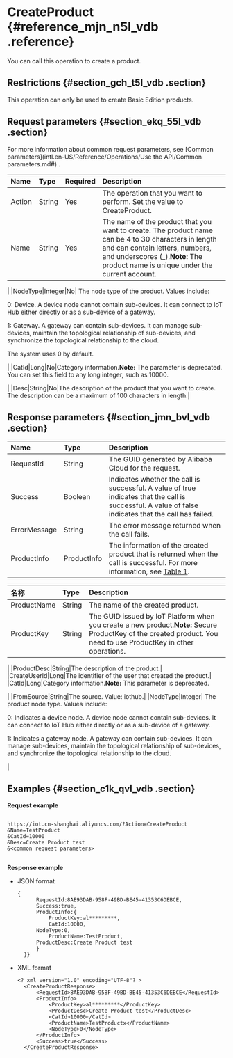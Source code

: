 # CreateProduct {#reference_mjn_n5l_vdb .reference}

You can call this operation to create a product.

## Restrictions {#section_gch_t5l_vdb .section}

This operation can only be used to create Basic Edition products.

## Request parameters {#section_ekq_55l_vdb .section}

For more information about common request parameters, see [Common parameters](intl.en-US/Reference/Operations/Use the API/Common parameters.md#) .

|Name|Type|Required|Description|
|:---|:---|:-------|:----------|
|Action|String|Yes|The operation that you want to perform. Set the value to CreateProduct.|
|Name |String|Yes|The name of the product that you want to create. The product name can be 4 to 30 characters in length and can contain letters, numbers, and underscores \(\_\).**Note:** The product name is unique under the current account.

|
|NodeType|Integer|No| The node type of the product. Values include:

 0: Device. A device node cannot contain sub-devices. It can connect to IoT Hub either directly or as a sub-device of a gateway.

 1: Gateway. A gateway can contain sub-devices. It can manage sub-devices, maintain the topological relationship of sub-devices, and synchronize the topological relationship to the cloud.

 The system uses 0 by default.

 |
|CatId|Long|No|Category information.**Note:** The parameter is deprecated. You can set this field to any long integer, such as 10000.

|
|Desc|String|No|The description of the product that you want to create. The description can be a maximum of 100 characters in length.|

## Response parameters {#section_jmn_bvl_vdb .section}

|Name|Type|Description |
|:---|:---|:-----------|
|RequestId|String|The GUID generated by Alibaba Cloud for the request.|
|Success|Boolean|Indicates whether the call is successful. A value of true indicates that the call is successful. A value of false indicates that the call has failed.|
|ErrorMessage|String|The error message returned when the call fails.|
|ProductInfo|ProductInfo|The information of the created product that is returned when the call is successful. For more information, see [Table 1](#table_z3k_lz2_xdb).|

|名称|Type|Description |
|:-|:---|:-----------|
|ProductName|String|The name of the created product.|
|ProductKey|String|The GUID issued by IoT Platform when you create a new product.**Note:** Secure ProductKey of the created product. You need to use ProductKey in other operations.

|
|ProductDesc|String|The description of the product.|
|CreateUserId|Long|The identifier of the user that created the product.|
|CatId|Long|Category information.**Note:** This parameter is deprecated.

|
|FromSource|String|The source. Value: iothub.|
|NodeType|Integer| The product node type. Values include: 

 0: Indicates a device node. A device node cannot contain sub-devices. It can connect to IoT Hub either directly or as a sub-device of a gateway.

 1: Indicates a gateway node. A gateway can contain sub-devices. It can manage sub-devices, maintain the topological relationship of sub-devices, and synchronize the topological relationship to the cloud.

 |

## Examples {#section_c1k_qvl_vdb .section}

**Request example**

```

https://iot.cn-shanghai.aliyuncs.com/?Action=CreateProduct
&Name=TestProduct
&CatId=10000
&Desc=Create Product test
&<common request parameters>


```

**Response example**

-   JSON format

    ```
    {
          RequestId:8AE93DAB-958F-49BD-BE45-41353C6DEBCE,
          Success:true, 
          ProductInfo:{
              ProductKey:al*********, 
              CatId:10000, 
    	  NodeType:0,
              ProductName:TestProduct,
    	  ProductDesc:Create Product test
          }
      }}
    ```

-   XML format

    ```
    <? xml version="1.0" encoding="UTF-8"? > 
      <CreateProductResponse>
          <RequestId>8AE93DAB-958F-49BD-BE45-41353C6DEBCE</RequestId>
          <ProductInfo>
              <ProductKey>al*********</ProductKey>
              <ProductDesc>Create Product test</ProductDesc>
              <CatId>10000</CatId>
              <ProductName>TestProductx</ProductName>
    		  <NodeType>0</NodeType>
          </ProductInfo>
          <Success>true</Success>
      </CreateProductResponse>
    
    ```


